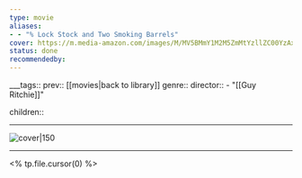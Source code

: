 ```yaml
---
type: movie
aliases:
- - "% Lock Stock and Two Smoking Barrels"
cover: https://m.media-amazon.com/images/M/MV5BMmY1M2M5ZmMtYzllZC00YzAxLTk4MjktZDJkNjA1MTUwMGQ4XkEyXkFqcGc@._V1_SX300.jpg
status: done
recommendedby:
---
```

___tags:: prev:: [[movies|back to library]]
genre::
director:: - "[[Guy Ritchie]]"
  
children::
___
![cover|150](https://m.media-amazon.com/images/M/MV5BMmY1M2M5ZmMtYzllZC00YzAxLTk4MjktZDJkNjA1MTUwMGQ4XkEyXkFqcGc@._V1_SX300.jpg)
___
<% tp.file.cursor(0) %>
